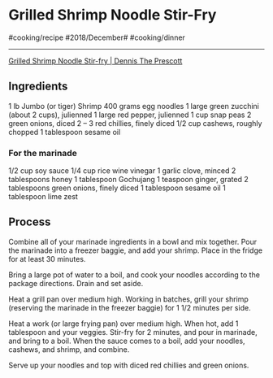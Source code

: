 # Grilled Shrimp Noodle Stir-Fry
#cooking/recipe #2018/December# #cooking/dinner
- - - -
[Grilled Shrimp Noodle Stir-fry | Dennis The Prescott](https://dennistheprescott.com/2015/06/08/grilled-shrimp-noodle-stir-fry/)

## Ingredients
1 lb Jumbo (or tiger) Shrimp
400 grams egg noodles
1 large green zucchini (about 2 cups), julienned
1 large red pepper, julienned
1 cup snap peas
2 green onions, diced
2 – 3 red chillies, finely diced
1/2 cup cashews, roughly chopped
1 tablespoon sesame oil

### For the marinade
1/2 cup soy sauce
1/4 cup rice wine vinegar
1 garlic clove, minced
2 tablespoons honey
1 tablespoon Gochujang
1 teaspoon ginger, grated
2 tablespoons green onions, finely diced
1 tablespoon sesame oil
1 tablespoon lime zest

## Process
Combine all of your marinade ingredients in a bowl and mix together. Pour the marinade into a freezer baggie, and add your shrimp. Place in the fridge for at least 30 minutes.

Bring a large pot of water to a boil, and cook your noodles according to the package directions. Drain and set aside.

Heat a grill pan over medium high. Working in batches, grill your shrimp (reserving the marinade in the freezer baggie) for 1 1/2 minutes per side.

Heat a work (or large frying pan) over medium high. When hot, add 1 tablespoon and your veggies. Stir-fry for 2 minutes, and pour in marinade, and bring to a boil. When the sauce comes to a boil, add your noodles, cashews, and shrimp, and combine.

Serve up your noodles and top with diced red chillies and green onions.